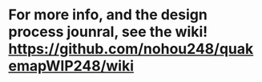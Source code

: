 # For more info, and the design process jounral, see the wiki! https://github.com/nohou248/quakemapWIP248/wiki
